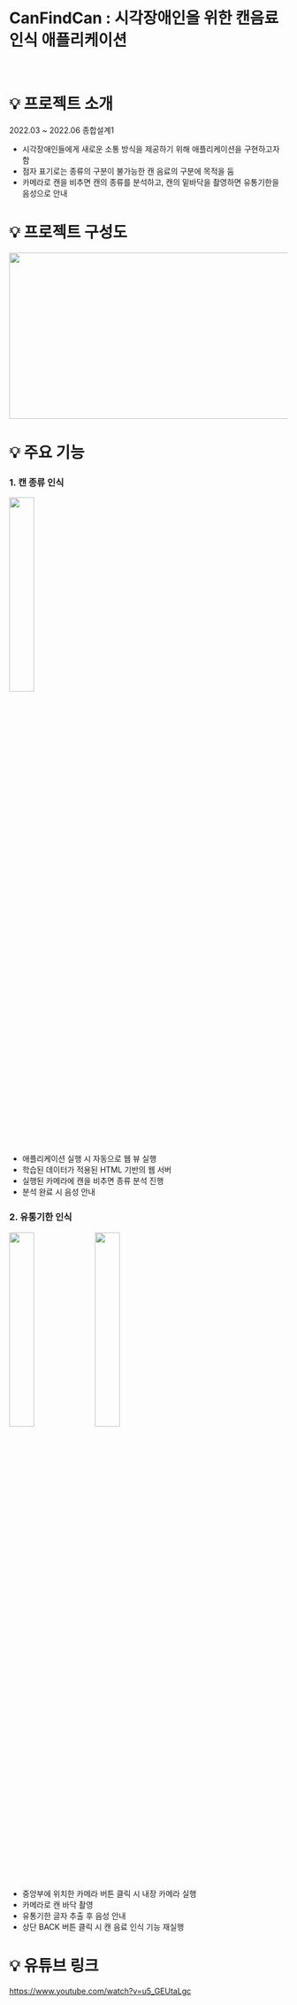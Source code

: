 # CanFindCan : 시각장애인을 위한 캔음료 인식 애플리케이션
<br/>

# 💡 프로젝트 소개
2022.03 ~ 2022.06 종합설계1
<br/>

- 시각장애인들에게 새로운 소통 방식을 제공하기 위해 애플리케이션을 구현하고자 함
- 점자 표기로는 종류의 구분이 불가능한 캔 음료의 구분에 목적을 둠 
- 카메라로 캔을 비추면 캔의 종류를 분석하고, 캔의 밑바닥을 촬영하면 유통기한을 음성으로 안내

# 💡 프로젝트 구성도
<img src="https://user-images.githubusercontent.com/76219962/178248651-457a1544-27bd-4b8b-ad78-e3e88259544b.png" width="600px" height="300px">
<br/>

# 💡 주요 기능

### 1. 캔 종류 인식
<img src="https://user-images.githubusercontent.com/76219962/178251094-0beeabc3-07a7-474e-a6c6-6e9b234cf425.png" width="30%" height="30%">

- 애플리케이션 실행 시 자동으로 웹 뷰 실행
- 학습된 데이터가 적용된 HTML 기반의 웹 서버
- 실행된 카메라에 캔을 비추면 종류 분석 진행
- 분석 완료 시 음성 안내

### 2. 유통기한 인식
<img src="https://user-images.githubusercontent.com/76219962/178251210-c0064a7e-7a8d-407d-b3b1-2c6e69735d64.png" width="30%" height="30%">
<img src="https://user-images.githubusercontent.com/76219962/178251299-851742ed-9459-4e6c-b8da-874660d5920c.png" width="30%" height="30%">

- 중앙부에 위치한 카메라 버튼 클릭 시 내장 카메라 실행
- 카메라로 캔 바닥 촬영
- 유통기한 글자 추출 후 음성 안내
- 상단 BACK 버튼 클릭 시 캔 음료 인식 기능 재실행

# 💡 유튜브 링크
https://www.youtube.com/watch?v=u5_GEUtaLgc
